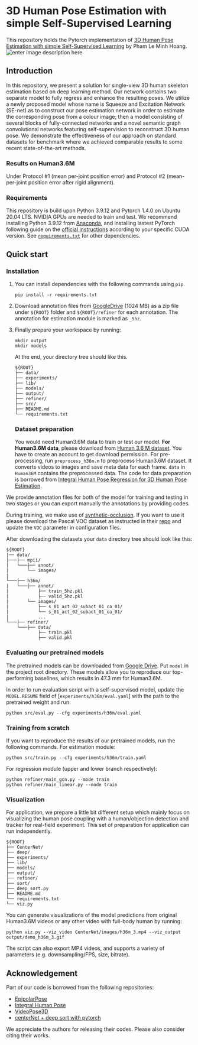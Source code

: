 ﻿# 3D Human Pose Estimation with simple Self-Supervised Learning

This repository holds the Pytorch implementation of [3D Human Pose Estimation with simple Self-Supervised Learning](https://) by Pham Le Minh Hoang.
![enter image description here](https://imgur.com/NM3LFaU.gif)

## Introduction

In this repository, we present a solution for single-view 3D human skeleton estimation based on deep learning method. Our network contains two separate model to fully regress and enhance the resulting poses. We utilize a newly proposed model whose name is Squeeze and Excitation Network (SE-net) as to construct our pose estimation network in order to estimate the corresponding pose from a colour image; then a model consisting of several blocks of fully-connected networks and a novel semantic graph convolutional networks featuring self-supervision to reconstruct 3D human pose. We demonstrate the effectiveness of our approach on standard datasets for benchmark where we achieved comparable results to some recent state-of-the-art methods.

### Results on Human3.6M

Under Protocol #1 (mean per-joint position error) and Protocol #2 (mean-per-joint position error after rigid alignment).

### Requirements

This repository is build upon Python 3.9.12 and Pytorch 1.4.0 on Ubuntu 20.04 LTS. NVIDIA GPUs are needed to train and test. We recommend installing Python 3.9.12 from [Anaconda](https://www.anaconda.com/), and installing lastest PyTorch following guide on the [official instructions](https://pytorch.org/) according to your specific CUDA version. See [`requirements.txt`]() for other dependencies.

## Quick start

### Installation

1. You can install dependencies with the following commands using  `pip`.
   
   ```
   pip install -r requirements.txt
   ```

2. Download annotation files from [GoogleDrive]() (1024 MB) as a zip file under `${ROOT}` folder and `${ROOT}/refiner` for each annotation. The annotation for estimation module is marked as `_5hz`.

3. Finally prepare your workspace by running:
   
   ```
   mkdir output
   mkdir models
   ```
   
   At the end, your directory tree should like this.
   
   ```
   ${ROOT}
   ├── data/
   ├── experiments/
   ├── lib/
   ├── models/
   ├── output/
   ├── refiner/
   ├── src/
   ├── README.md
   └── requirements.txt
   ```
   
   ### Dataset preparation
   
   You would need Human3.6M data to train or test our model. **For Human3.6M data**, please download from [Human 3.6 M dataset](http://vision.imar.ro/human3.6m/description.php). You have to create an account to get download permission. For pre-processing, run `preprocess_h36m.m` to preprocess Human3.6M dataset. It converts videos to images and save meta data for each frame. `data` in `Human36M` contains the preprocessed data. The code for data preparation is borrowed from [Integral Human Pose Regression for 3D Human Pose Estimation](https://github.com/mks0601/Integral-Human-Pose-Regression-for-3D-Human-Pose-Estimation).

We provide annotation files for both of the model for training and testing in two stages or you can export manually the annotations by providing codes.

During training, we make use of [synthetic-occlusion](https://github.com/isarandi/synthetic-occlusion). If you want to use it please download the Pascal VOC dataset as instructed in their [repo](https://github.com/isarandi/synthetic-occlusion#getting-started) and update the `VOC` parameter in configuration files.

After downloading the datasets your  `data`  directory tree should look like this:

```
${ROOT}
|── data/
├───├── mpii/
|   └───├── annot/
|       └── images/
|       
└───├── h36m/
|   └───├── annot/
|           ├── train_5hz.pkl
|           ├── valid_5hz.pkl
|       └── images/
|           ├── s_01_act_02_subact_01_ca_01/
|           └── s_01_act_02_subact_01_ca_01/
|           ...
└───├── refiner/
    └───├── data/
            ├── train.pkl
            ├── valid.pkl
```

### Evaluating our pretrained models

The pretrained models can be downloaded from [Google Drive](). Put `model` in the project root directory. These models allow you to reproduce our top-performing baselines, which results in 47.3 mm for Human3.6M.

In order to run evaluation script with a self-supervised model, update the `MODEL.RESUME` field of [`experiments/h36m/eval.yaml`] with the path to the pretrained weight and run:

```
python src/eval.py --cfg experiments/h36m/eval.yaml
```

### Training from scratch

If you want to reproduce the results of our pretrained models, run the following commands.
For estimation module:

```
python src/train.py --cfg experiments/h36m/train.yaml
```

For regression module (upper and lower branch respectively):

```
python refiner/main_gcn.py --mode train
python refiner/main_linear.py --mode train
```

### Visualization

For application, we prepare a little bit different setup which mainly focus on visualizing the human pose coupling with a human/objection detection and tracker for real-field experiment. This set of preparation for application can run independently.

```
${ROOT}
├── CenterNet/
├── deep/
├── experiments/
├── lib/
├── models/
├── output/
├── refiner/
├── sort/
├── deep_sort.py
├── README.md
└── requirements.txt
└── viz.py
```

You can generate visualizations of the model predictions from original Human3.6M videos or any other video with full-body human by running:

```
python viz.py --viz_video CenterNet/images/h36m_3.mp4 --viz_output output/demo_h36m_3.gif
```

The script can also export MP4 videos, and supports a variety of parameters (e.g. downsampling/FPS, size, bitrate). 

## Acknowledgement

Part of our code is borrowed from the following repositories:

- [EpipolarPose](https://github.com/mkocabas/EpipolarPose)
- [Integral Human Pose](https://github.com/JimmySuen/integral-human-pose)
- [VideoPose3D](https://github.com/facebookresearch/VideoPose3D)
- [centerNet + deep sort with pytorch](https://github.com/kimyoon-young/centerNet-deep-sort)

We appreciate the authors for releasing their codes. Please also consider citing their works.

